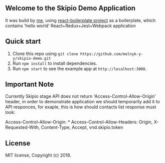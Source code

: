 ## Welcome to the Skipio Demo Application
It was build by [me](https://github.com/melnyk-y-y), using [react-boilerplate project](https://github.com/react-boilerplate/react-boilerplate) as a boilerplate, which contains 'hello world' React+Redux+Jest+Webpack application 

## Quick start

1. Clone this repo using `git clone https://github.com/melnyk-y-y/skipio-demo.git`
2. Run `npm install` to install dependencies.<br />
3. Run `npm start` to see the example app at `http://localhost:3000`.

## Important Note

Currently Skipio stage API does not return 'Access-Control-Allow-Origin' header,
in order to demonstrate application we should temporarily add it to API responces,
for exaple, this is how should contacts list response must look:

Access-Control-Allow-Origin: *
Access-Control-Allow-Headers: Origin, X-Requested-With, Content-Type, Accept, vnd.skipio.token

## License

MIT license, Copyright (c) 2018.
